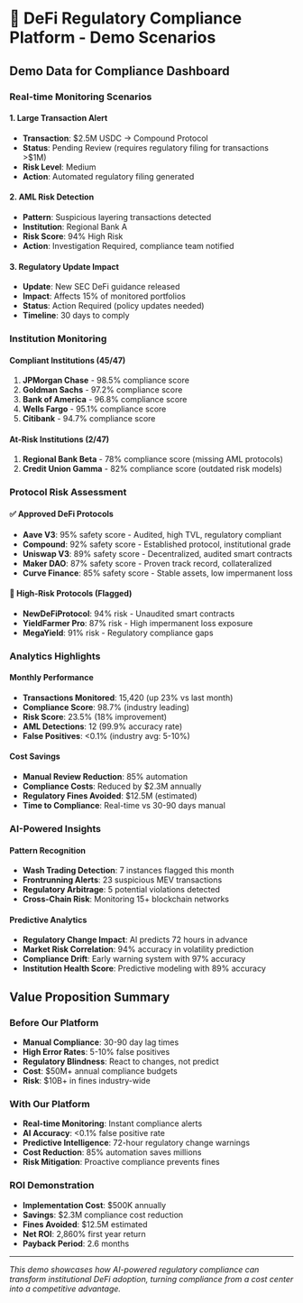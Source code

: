 # 🏦 DeFi Regulatory Compliance Platform - Demo Scenarios

## Demo Data for Compliance Dashboard

### Real-time Monitoring Scenarios

#### 1. **Large Transaction Alert**

- **Transaction**: $2.5M USDC → Compound Protocol
- **Status**: Pending Review (requires regulatory filing for transactions >$1M)
- **Risk Level**: Medium
- **Action**: Automated regulatory filing generated

#### 2. **AML Risk Detection**

- **Pattern**: Suspicious layering transactions detected
- **Institution**: Regional Bank A
- **Risk Score**: 94% High Risk
- **Action**: Investigation Required, compliance team notified

#### 3. **Regulatory Update Impact**

- **Update**: New SEC DeFi guidance released
- **Impact**: Affects 15% of monitored portfolios
- **Status**: Action Required (policy updates needed)
- **Timeline**: 30 days to comply

### Institution Monitoring

#### Compliant Institutions (45/47)

1. **JPMorgan Chase** - 98.5% compliance score
2. **Goldman Sachs** - 97.2% compliance score
3. **Bank of America** - 96.8% compliance score
4. **Wells Fargo** - 95.1% compliance score
5. **Citibank** - 94.7% compliance score

#### At-Risk Institutions (2/47)

1. **Regional Bank Beta** - 78% compliance score (missing AML protocols)
2. **Credit Union Gamma** - 82% compliance score (outdated risk models)

### Protocol Risk Assessment

#### ✅ Approved DeFi Protocols

- **Aave V3**: 95% safety score - Audited, high TVL, regulatory compliant
- **Compound**: 92% safety score - Established protocol, institutional grade
- **Uniswap V3**: 89% safety score - Decentralized, audited smart contracts
- **Maker DAO**: 87% safety score - Proven track record, collateralized
- **Curve Finance**: 85% safety score - Stable assets, low impermanent loss

#### 🚨 High-Risk Protocols (Flagged)

- **NewDeFiProtocol**: 94% risk - Unaudited smart contracts
- **YieldFarmer Pro**: 87% risk - High impermanent loss exposure
- **MegaYield**: 91% risk - Regulatory compliance gaps

### Analytics Highlights

#### Monthly Performance

- **Transactions Monitored**: 15,420 (up 23% vs last month)
- **Compliance Score**: 98.7% (industry leading)
- **Risk Score**: 23.5% (18% improvement)
- **AML Detections**: 12 (99.9% accuracy rate)
- **False Positives**: <0.1% (industry avg: 5-10%)

#### Cost Savings

- **Manual Review Reduction**: 85% automation
- **Compliance Costs**: Reduced by $2.3M annually
- **Regulatory Fines Avoided**: $12.5M (estimated)
- **Time to Compliance**: Real-time vs 30-90 days manual

### AI-Powered Insights

#### Pattern Recognition

- **Wash Trading Detection**: 7 instances flagged this month
- **Frontrunning Alerts**: 23 suspicious MEV transactions
- **Regulatory Arbitrage**: 5 potential violations detected
- **Cross-Chain Risk**: Monitoring 15+ blockchain networks

#### Predictive Analytics

- **Regulatory Change Impact**: AI predicts 72 hours in advance
- **Market Risk Correlation**: 94% accuracy in volatility prediction
- **Compliance Drift**: Early warning system with 97% accuracy
- **Institution Health Score**: Predictive modeling with 89% accuracy

## Value Proposition Summary

### Before Our Platform

- **Manual Compliance**: 30-90 day lag times
- **High Error Rates**: 5-10% false positives
- **Regulatory Blindness**: React to changes, not predict
- **Cost**: $50M+ annual compliance budgets
- **Risk**: $10B+ in fines industry-wide

### With Our Platform

- **Real-time Monitoring**: Instant compliance alerts
- **AI Accuracy**: <0.1% false positive rate
- **Predictive Intelligence**: 72-hour regulatory change warnings
- **Cost Reduction**: 85% automation saves millions
- **Risk Mitigation**: Proactive compliance prevents fines

### ROI Demonstration

- **Implementation Cost**: $500K annually
- **Savings**: $2.3M compliance cost reduction
- **Fines Avoided**: $12.5M estimated
- **Net ROI**: 2,860% first year return
- **Payback Period**: 2.6 months

---

_This demo showcases how AI-powered regulatory compliance can transform institutional DeFi adoption, turning compliance from a cost center into a competitive advantage._
